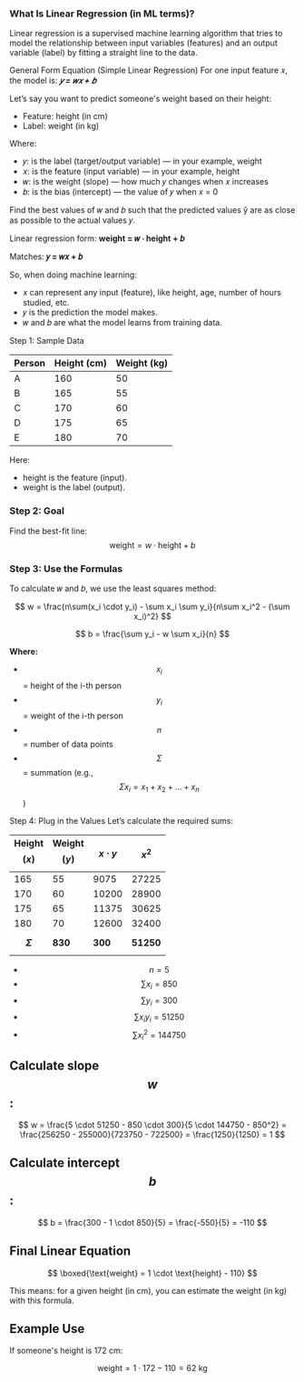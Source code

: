 ### What Is Linear Regression (in ML terms)?

Linear regression is a supervised machine learning algorithm that tries to model the relationship between input variables (features) 
and an output variable (label) by fitting a straight line to the data.

General Form Equation (Simple Linear Regression)
For one input feature 𝑥, the model is: _**𝑦 = 𝑤𝑥 + 𝑏**_

Let’s say you want to predict someone's weight based on their height:

- Feature: height (in cm)
- Label: weight (in kg)

Where:

- 𝑦: is the label (target/output variable) — in your example, weight
- 𝑥: is the feature (input variable) — in your example, height
- 𝑤: is the weight (slope) — how much 𝑦 changes when 𝑥 increases
- 𝑏: is the bias (intercept) — the value of 𝑦 when 𝑥 = 0

Find the best values of 𝑤 and 𝑏 such that the predicted values ŷ are as close as possible to the actual values 𝑦.

Linear regression form: **weight = 𝑤 ⋅ height + 𝑏**

Matches: **𝑦 = 𝑤𝑥 + 𝑏**

So, when doing machine learning:

- 𝑥 can represent any input (feature), like height, age, number of hours studied, etc.
- 𝑦 is the prediction the model makes.
- 𝑤 and 𝑏 are what the model learns from training data.

Step 1: Sample Data

| Person | Height (cm) | Weight (kg) |
|--------|-------------|-------------|
| A      | 160         | 50          |
| B      | 165         | 55          |
| C      | 170         | 60          |
| D      | 175         | 65          |
| E      | 180         | 70          |

Here:

- height is the feature (input).
- weight is the label (output).

### Step 2: Goal

Find the best-fit line: <span class="result-equation">$$\text{weight} = w \cdot \text{height} + b$$</span>

### Step 3: Use the Formulas
To calculate 𝑤 and 𝑏, we use the least squares method:

<span class="result-equation">$$
w = \frac{n\sum(x_i \cdot y_i) - \sum x_i \sum y_i}{n\sum x_i^2 - (\sum x_i)^2}
$$

<span class="result-equation">$$
b = \frac{\sum y_i - w \sum x_i}{n}
$$</span>

<div class="left-aligned-list">

**Where:**
- <span class="inline-math">$$x_i$$</span> = height of the i-th person
- <span class="inline-math">$$y_i$$</span> = weight of the i-th person
- <span class="inline-math">$$n$$</span> = number of data points
- <span class="inline-math">$$\Sigma$$</span> = summation (e.g., <span class="inline-math">$$\Sigma x_i = x_1 + x_2 + ... + x_n$$</span>)

</div>


Step 4: Plug in the Values
Let’s calculate the required sums:

| Height <span class="inline-math">$$(x)$$</span> | Weight <span class="inline-math">$$(y)$$</span> | <span class="inline-math">$$x \cdot y$$</span> | <span class="inline-math">$$x^2$$</span> | 
|-------------------------------------------------|-------------------------------------------------|------------------------------------------------|------------------------------------------| 
| 165                                             | 55                                              | 9075                                           | 27225                                    |       
| 170                                             | 60                                              | 10200                                          | 28900                                    |        
| 175                                             | 65                                              | 11375                                          | 30625                                    |        
| 180                                             | 70                                              | 12600                                          | 32400                                    |      
| **<span class="inline-math">$$\Sigma$$</span>** | **830**                                         | **300**                                        | **51250**                                |




<div style="text-align: left;">

- <span class="inline-math">$$n = 5$$</span>
- <span class="inline-math">$$\sum x_i = 850$$</span>
- <span class="inline-math">$$\sum y_i = 300$$</span>
- <span class="inline-math">$$\sum x_i y_i = 51250$$</span>
- <span class="inline-math">$$\sum x_i^2 = 144750$$</span>

</div>

## Calculate slope <span class="inline-math">$$w$$</span>:

<span class="result-equation">$$
w = \frac{5 \cdot 51250 - 850 \cdot 300}{5 \cdot 144750 - 850^2} = \frac{256250 - 255000}{723750 - 722500} = \frac{1250}{1250} = 1
$$</span>

## Calculate intercept <span class="inline-math">$$b$$</span>:

<span class="result-equation">$$
b = \frac{300 - 1 \cdot 850}{5} = \frac{-550}{5} = -110
$$</span>

## Final Linear Equation


<span class="result-equation">$$
\boxed{\text{weight} = 1 \cdot \text{height} - 110}
$$</span>

This means: for a given height (in cm), you can estimate the weight (in kg) with this formula.

## Example Use

If someone's height is 172 cm:

<span class="result-equation">$$
\text{weight} = 1 \cdot 172 - 110 = 62 \text{ kg}
$$</span>